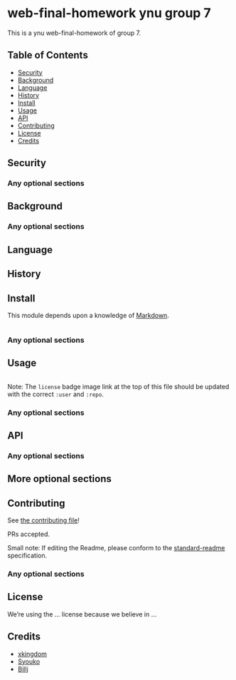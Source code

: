 # web-final-homework ynu group 7
This is a ynu web-final-homework of group 7.
## Table of Contents

- [Security](#security)
- [Background](#background)
- [Language](#Language)
- [History](#history)
- [Install](#install)
- [Usage](#usage)
- [API](#api)
- [Contributing](#contributing)
- [License](#license)
- [Credits](#credits)

## Security

### Any optional sections

## Background

### Any optional sections

## Language

## History

## Install

This module depends upon a knowledge of [Markdown]().

```
```

### Any optional sections

## Usage

```
```

Note: The `license` badge image link at the top of this file should be updated with the correct `:user` and `:repo`.

### Any optional sections

## API

### Any optional sections

## More optional sections

## Contributing

See [the contributing file](CONTRIBUTING.md)!

PRs accepted.

Small note: If editing the Readme, please conform to the [standard-readme](https://github.com/RichardLitt/standard-readme) specification.

### Any optional sections
## License
We’re using the … license because we believe in …

## Credits

* [xkingdom](...)
* [Syouko](https://github.com/1615477241)
* [Billj](...)
